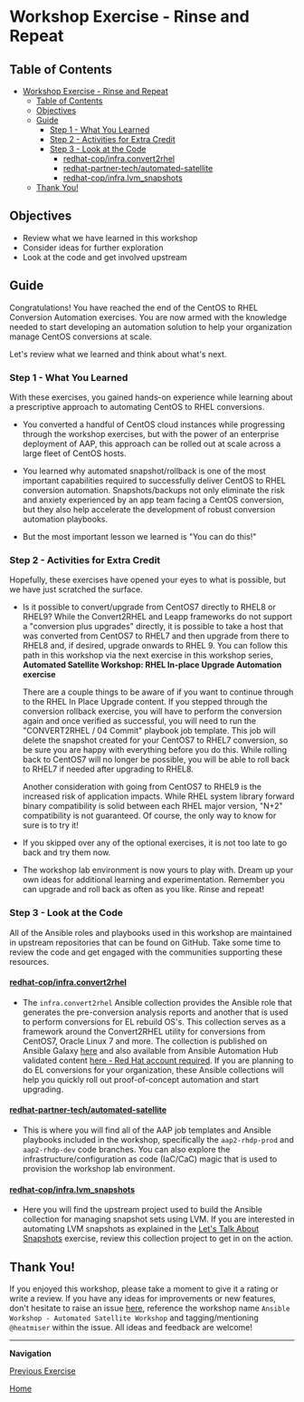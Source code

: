 # Workshop Exercise - Rinse and Repeat

## Table of Contents

- [Workshop Exercise - Rinse and Repeat](#workshop-exercise---rinse-and-repeat)
  - [Table of Contents](#table-of-contents)
  - [Objectives](#objectives)
  - [Guide](#guide)
    - [Step 1 - What You Learned](#step-1---what-you-learned)
    - [Step 2 - Activities for Extra Credit](#step-2---activities-for-extra-credit)
    - [Step 3 - Look at the Code](#step-3---look-at-the-code)
      - [redhat-cop/infra.convert2rhel](#redhat-copinfraconvert2rhel)
      - [redhat-partner-tech/automated-satellite](#redhat-partner-techautomated-satellite)
      - [redhat-cop/infra.lvm_snapshots](#redhat-copinfralvm_snapshots)
  - [Thank You!](#thank-you)

## Objectives

* Review what we have learned in this workshop
* Consider ideas for further exploration
* Look at the code and get involved upstream

## Guide

Congratulations! You have reached the end of the CentOS to RHEL Conversion Automation exercises. You are now armed with the knowledge needed to start developing an automation solution to help your organization manage CentOS conversions at scale.

Let's review what we learned and think about what's next.

### Step 1 - What You Learned

With these exercises, you gained hands-on experience while learning about a prescriptive approach to automating CentOS to RHEL conversions.

- You converted a handful of CentOS cloud instances while progressing through the workshop exercises, but with the power of an enterprise deployment of AAP, this approach can be rolled out at scale across a large fleet of CentOS hosts.

- You learned why automated snapshot/rollback is one of the most important capabilities required to successfully deliver CentOS to RHEL conversion automation. Snapshots/backups not only eliminate the risk and anxiety experienced by an app team facing a CentOS conversion, but they also help accelerate the development of robust conversion automation playbooks.

- But the most important lesson we learned is "You can do this!"

### Step 2 - Activities for Extra Credit

Hopefully, these exercises have opened your eyes to what is possible, but we have just scratched the surface.

- Is it possible to convert/upgrade from CentOS7 directly to RHEL8 or RHEL9? While the Convert2RHEL and Leapp frameworks do not support a "conversion plus upgrades" directly, it is possible to take a host that was converted from CentOS7 to RHEL7 and then upgrade from there to RHEL8 and, if desired, upgrade onwards to RHEL 9. You can follow this path in this workshop via the next exercise in this workshop series, **Automated Satellite Workshop: RHEL In-place Upgrade Automation exercise**

  There are a couple things to be aware of if you want to continue through to the RHEL In Place Upgrade content. If you stepped through the conversion rollback exercise, you will have to perform the conversion again and once verified as successful, you will need to run the "CONVERT2RHEL / 04 Commit" playbook job template. This job will delete the snapshot created for your CentOS7 to RHEL7 conversion, so be sure you are happy with everything before you do this. While rolling back to CentOS7 will no longer be possible, you will be able to roll back to RHEL7 if needed after upgrading to RHEL8.

  Another consideration with going from CentOS7 to RHEL9 is the increased risk of application impacts. While RHEL system library forward binary compatibility is solid between each RHEL major version, "N+2" compatibility is not guaranteed. Of course, the only way to know for sure is to try it!

- If you skipped over any of the optional exercises, it is not too late to go back and try them now.

- The workshop lab environment is now yours to play with. Dream up your own ideas for additional learning and experimentation. Remember you can upgrade and roll back as often as you like. Rinse and repeat!

### Step 3 - Look at the Code

All of the Ansible roles and playbooks used in this workshop are maintained in upstream repositories that can be found on GitHub. Take some time to review the code and get engaged with the communities supporting these resources.

#### [redhat-cop/infra.convert2rhel](https://github.com/redhat-cop/infra.convert2rhel)

- The `infra.convert2rhel` Ansible collection provides the Ansible role that generates the pre-conversion analysis reports and another that is used to perform conversions for EL rebuild OS's. This collection serves as a framework around the Convert2RHEL utility for conversions from CentOS7, Oracle Linux 7 and more. The collection is published on Ansible Galaxy [here](https://galaxy.ansible.com/ui/repo/published/infra/convert2rhel/) and also available from Ansible Automation Hub validated content [here - Red Hat account required](https://console.redhat.com/ansible/automation-hub/repo/validated/infra/convert2rhel/). If you are planning to do EL conversions for your organization, these Ansible collections will help you quickly roll out proof-of-concept automation and start upgrading.

#### [redhat-partner-tech/automated-satellite](https://github.com/redhat-partner-tech/automated-satellite)

- This is where you will find all of the AAP job templates and Ansible playbooks included in the workshop, specifically the `aap2-rhdp-prod` and `aap2-rhdp-dev` code branches. You can also explore the infrastructure/configuration as code (IaC/CaC) magic that is used to provision the workshop lab environment.

#### [redhat-cop/infra.lvm_snapshots](https://github.com/redhat-cop/infra.lvm_snapshots)

- Here you will find the upstream project used to build the Ansible collection for managing snapshot sets using LVM. If you are interested in automating LVM snapshots as explained in the [Let's Talk About Snapshots](../2.2-snapshots/README.md#lvm) exercise, review this collection project to get in on the action.

## Thank You!

If you enjoyed this workshop, please take a moment to give it a rating or write a review. If you have any ideas for improvements or new features, don't hesitate to raise an issue [here](https://github.com/redhat-cop/agnosticd/issues/new/choose), reference the workshop name `Ansible Workshop - Automated Satellite Workshop` and tagging/mentioning `@heatmiser` within the issue. All ideas and feedback are welcome!

---

**Navigation**

[Previous Exercise](../3.3-check-undo/README.md)

[Home](../README.md)
